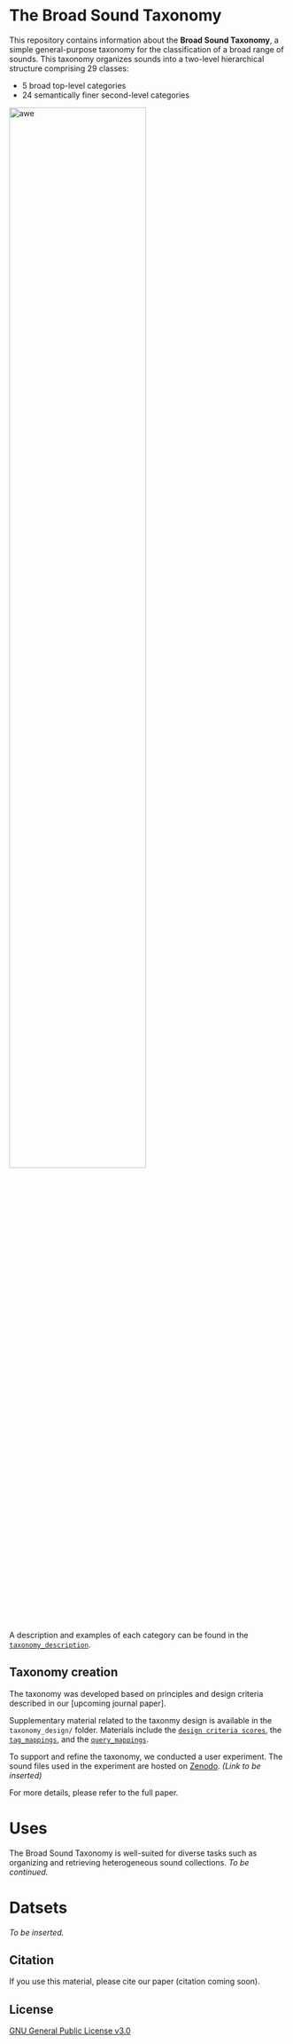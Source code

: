 # The Broad Sound Taxonomy 
This repository contains information about the **Broad Sound Taxonomy**, a simple general-purpose taxonomy for the classification of a broad range of sounds.
This taxonomy organizes sounds into a two-level hierarchical structure comprising 29 classes: 
- 5 broad top-level categories
- 24 semantically finer second-level categories

<img src="images/taxonomy3.svg" alt="awe" style="width:70%; height:auto;">

A description and examples of each category can be found in the [`taxonomy_description`](taxonomy_description.ods).

## Taxonomy creation 
The taxonomy was developed based on principles and design criteria described in our [upcoming journal paper].

Supplementary material related to the taxonmy design is available in the `taxonomy_design/` folder. 
Materials include the [`design criteria scores`](taxonomy_creation/taxonomy_design_criteria_scores.ods), the [`tag_mappings`](taxonomy_creation/tag_mappings.csv), and the [`query_mappings`](taxonomy_creation/query_mappings.csv).

To support and refine the taxonomy, we conducted a user experiment. The sound files used in the experiment are hosted on [Zenodo](#). *(Link to be inserted)*

For more details, please refer to the full paper.

# Uses 
The Broad Sound Taxonomy is well-suited for diverse tasks such as organizing and retrieving heterogeneous sound collections. *To be continued.*

# Datsets
*To be inserted.*

## Citation
If you use this material, please cite our paper (citation coming soon).

## License
[GNU General Public License v3.0](LICENSE)
